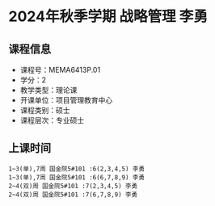 # 2024年秋季学期 战略管理 李勇






## 课程信息

- 课程号：MEMA6413P.01
- 学分：2
- 教学类型：理论课
- 开课单位：项目管理教育中心
- 课程类别：硕士
- 课程层次：专业硕士

## 上课时间

```
1~3(单),7周 国金院5#101 :6(2,3,4,5) 李勇
1~3(单),7周 国金院5#101 :6(6,7,8,9) 李勇
2~4(双)周 国金院5#101 :7(2,3,4,5) 李勇
2~4(双)周 国金院5#101 :7(6,7,8,9) 李勇
```

